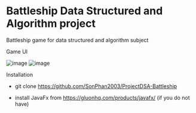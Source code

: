 # Battleship Data Structured and Algorithm project
Battleship game for data structured and algorithm subject

Game UI

![image](https://github.com/SonPhan2003/ProjectDSA-Battleship/assets/146111504/408898f4-252c-4b70-b6fb-f29dbf5de2f2)
![image](https://github.com/SonPhan2003/ProjectDSA-Battleship/assets/146111504/e23aab24-45f6-40b7-b98c-df89dc323b64)


Installation

+ git clone https://github.com/SonPhan2003/ProjectDSA-Battleship

+ install JavaFx from https://gluonhq.com/products/javafx/
  (if you do not have)

